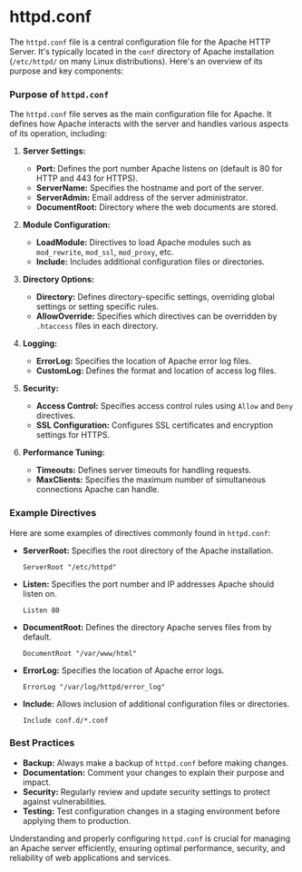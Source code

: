 # httpd.conf
The `httpd.conf` file is a central configuration file for the Apache HTTP Server. It's typically located in the `conf` directory of Apache installation (`/etc/httpd/` on many Linux distributions). Here's an overview of its purpose and key components:

### Purpose of `httpd.conf`

The `httpd.conf` file serves as the main configuration file for Apache. It defines how Apache interacts with the server and handles various aspects of its operation, including:

1. **Server Settings:**
   - **Port:** Defines the port number Apache listens on (default is 80 for HTTP and 443 for HTTPS).
   - **ServerName:** Specifies the hostname and port of the server.
   - **ServerAdmin:** Email address of the server administrator.
   - **DocumentRoot:** Directory where the web documents are stored.

2. **Module Configuration:**
   - **LoadModule:** Directives to load Apache modules such as `mod_rewrite`, `mod_ssl`, `mod_proxy`, etc.
   - **Include:** Includes additional configuration files or directories.

3. **Directory Options:**
   - **Directory:** Defines directory-specific settings, overriding global settings or setting specific rules.
   - **AllowOverride:** Specifies which directives can be overridden by `.htaccess` files in each directory.

4. **Logging:**
   - **ErrorLog:** Specifies the location of Apache error log files.
   - **CustomLog:** Defines the format and location of access log files.

5. **Security:**
   - **Access Control:** Specifies access control rules using `Allow` and `Deny` directives.
   - **SSL Configuration:** Configures SSL certificates and encryption settings for HTTPS.

6. **Performance Tuning:**
   - **Timeouts:** Defines server timeouts for handling requests.
   - **MaxClients:** Specifies the maximum number of simultaneous connections Apache can handle.

### Example Directives

Here are some examples of directives commonly found in `httpd.conf`:

- **ServerRoot:** Specifies the root directory of the Apache installation.
  ```
  ServerRoot "/etc/httpd"
  ```

- **Listen:** Specifies the port number and IP addresses Apache should listen on.
  ```
  Listen 80
  ```

- **DocumentRoot:** Defines the directory Apache serves files from by default.
  ```
  DocumentRoot "/var/www/html"
  ```

- **ErrorLog:** Specifies the location of Apache error logs.
  ```
  ErrorLog "/var/log/httpd/error_log"
  ```

- **Include:** Allows inclusion of additional configuration files or directories.
  ```
  Include conf.d/*.conf
  ```

### Best Practices

- **Backup:** Always make a backup of `httpd.conf` before making changes.
- **Documentation:** Comment your changes to explain their purpose and impact.
- **Security:** Regularly review and update security settings to protect against vulnerabilities.
- **Testing:** Test configuration changes in a staging environment before applying them to production.

Understanding and properly configuring `httpd.conf` is crucial for managing an Apache server efficiently, ensuring optimal performance, security, and reliability of web applications and services.
